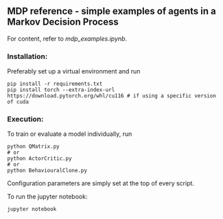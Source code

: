 ## MDP reference - simple examples of agents in a Markov Decision Process

For content, refer to *mdp_examples.ipynb*.

### Installation:

Preferably set up a virtual environment and run

```{bash}
pip install -r requirements.txt
pip install torch --extra-index-url https://download.pytorch.org/whl/cu116 # if using a specific version of cuda
```

### Execution:

To train or evaluate a model individually, run

```{bash}
python QMatrix.py
# or
python ActorCritic.py
# or
python BehaviouralClone.py
```

Configuration parameters are simply set at the top of every script.

To run the jupyter notebook:

```{bash}
jupyter notebook
```